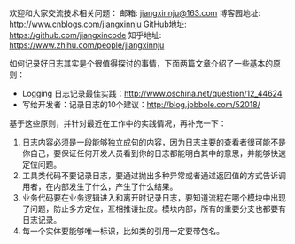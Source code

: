 欢迎和大家交流技术相关问题：
邮箱: jiangxinnju@163.com
博客园地址: http://www.cnblogs.com/jiangxinnju
GitHub地址: https://github.com/jiangxincode
知乎地址: https://www.zhihu.com/people/jiangxinnju

如何记录好日志其实是个很值得探讨的事情，下面两篇文章介绍了一些基本的原则：

* Logging 日志记录最佳实践：http://www.oschina.net/question/12_44624
* 写给开发者：记录日志的10个建议：http://blog.jobbole.com/52018/

基于这些原则，并针对最近在工作中的实践情况，再补充一下：

1. 日志内容必须是一段能够独立成句的内容，因为日志主要的查看者很可能不是你自己，要保证任何开发人员看到你的日志都能明白其中的意思，并能够快速定位问题。
2. 工具类代码不要记录日志，要通过抛出多种异常或者通过返回值的方式告诉调用者，在内部发生了什么，产生了什么结果。
3. 业务代码要在业务逻辑进入和离开时记录日志，要知道流程在哪个模块中出现了问题，防止多方定位，互相推诿扯皮。模块内部，所有的重要分支也都要有日志记录。
4. 每一个实体要能够唯一标识，比如类的引用一定要带包名。